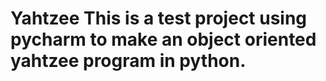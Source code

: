 # Yahtzee This is a test project using pycharm to make an object oriented yahtzee program in python.
